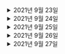 <details> <summary>2021년 9월 23일</summary>

## 회사 업무
- 오더생성 코드 분석  
- [DDD] DDD START
  - Chapter2 (0% -> 50%) 

## 개인 공부
- [Spring] Querydsl
  - Chapter3 (0% -> 50%) 

</details>

<details> <summary>2021년 9월 24일</summary>

## 회사 업무
- 오더조회 코드 분석  
- [DDD] DDD START
  - Chapter2 (50% -> 100%) 

## 개인 공부
- [Spring] Querydsl 
  - Chapter3 (50% -> 100%) 

</details>

<details> <summary>2021년 9월 25일</summary>

## 회사 업무

## 개인 공부
- [Spring] Querydsl
  - Chapter4 (0% -> 100%) 
  - Chapter5 (0% -> 25%)

</details>



<details> <summary>2021년 9월 26일</summary>

## 회사 업무

## 개인 공부
- [Spring] Querydsl END
  - Chapter5 (25% -> 100%) 
  - Chapter6 (0% -> 100%)
  - Chapter7 (0% -> 100%) 
- [Spring] Security START
  - Chapter1 (0% -> 25%)

</details>

<details> <summary>2021년 9월 27일</summary>

## 회사 업무
- [DDD] DDD START
  - Chapter3 (0% -> 67%) 
  
## 개인 공부

</details>